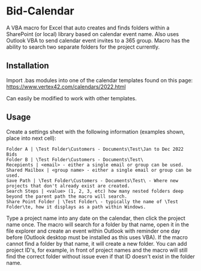 # Bid-Calendar

A VBA macro for Excel that auto creates and finds folders within a SharePoint (or local) library based on calendar event name. Also uses Outlook VBA to send calendar event invites to a 365 group. Macro has the ability to search two separate folders for the project currently. 

## Installation

Import .bas modules into one of the calendar templates found on this page:
https://www.vertex42.com/calendars/2022.html

Can easily be modified to work with other templates.

## Usage

Create a settings sheet with the following information (examples shown, place into next cell):

```
Folder A | \Test Folder\Customers - Documents\Test\Jan to Dec 2022 Bids
Folder B | \Test Folder\Customers - Documents\Test\
Recepients | <email> - either a single email or group can be used. 
Shared Mailbox | <group name> - either a single email or group can be used. 
Save Path | \Test Folder\Customers - Documents\Test\ - Where new projects that don't already exist are created.
Search Steps | <value> (1, 2, 3, etc) how many nested folders deep beyond the parent path the macro will search.
Share Point Folder | \Test Folder\ - typically the name of \Test Folder\te, how it displays as a path within Windows.
```
Type a project name into any date on the calendar, then click the project name once. The macro will search for a folder by that name, open it in the file explorer and create an event within Outlook with reminder one day before (Outlook desktop must be installed as this uses VBA). If the macro cannot find a folder by that name, it will create a new folder. You can add project ID's, for example, in front of project names and the macro will still find the correct folder without issue even if that ID doesn't exist in the folder name. 
